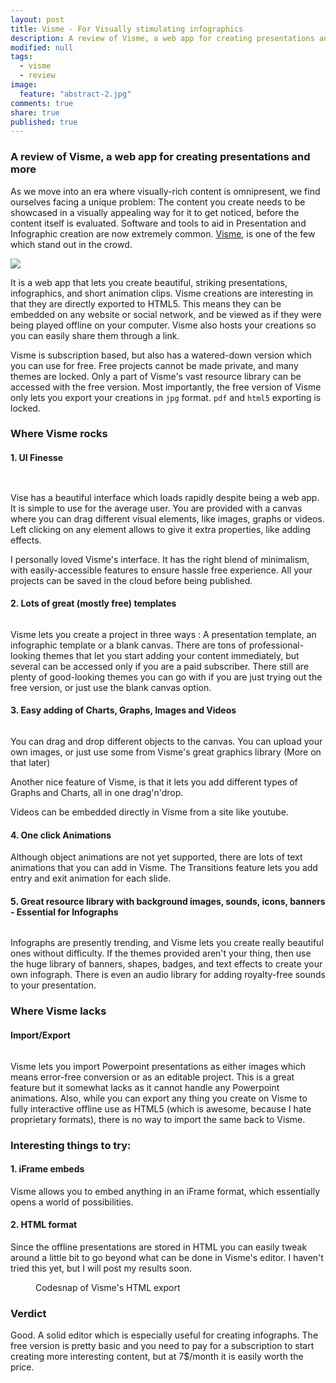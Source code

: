 ```yaml
---
layout: post
title: Visme - For Visually stimulating infographics
description: A review of Visme, a web app for creating presentations and more
modified: null
tags: 
  - visme
  - review
image: 
  feature: "abstract-2.jpg"
comments: true
share: true
published: true
---
```


### A review of Visme, a web app for creating presentations and more

As we move into an era where visually-rich content is omnipresent, we find ourselves facing a unique problem: The content you create needs to be showcased in a visually appealing way for it to get noticed, before the content itself is evaluated. Software and tools to aid in Presentation and Infographic creation are now extremely common. [Visme](http://visme.co), is one of the few which stand out in the crowd.

![](/images/2016-02-20-visme-review/visme-logo.jpg)

It is a web app that lets you create beautiful, striking presentations, infographics, and short animation clips. Visme creations are interesting in that they are directly exported to HTML5. This means they can be embedded on any website or social network, and be viewed as if they were being played offline on your computer. Visme also hosts your creations so you can easily share them through a link. 

Visme is subscription based, but also has a watered-down version which you can use for free. Free projects cannot be made private, and many themes are locked. Only a part of Visme's vast resource library can be accessed with the free version. Most importantly, the free version of Visme only lets you export your creations in `jpg` format. `pdf` and `html5` exporting is locked. 

### Where Visme rocks

#### 1. UI Finesse

<figure>  
	<a href="/images/2016-02-20-visme-review/visme-canvas.jpg">
       <img src="/images/2016-02-20-visme-review/visme-canvas.jpg" alt="">
    </a>
</figure>
<figure>
	<a href="/images/2016-02-20-visme-review/visme-settings.jpg">
        <img src="/images/2016-02-20-visme-review/visme-settings.jpg" alt="">
    </a>
</figure>              


Vise has a beautiful interface which loads rapidly despite being a web app. It is simple to use for the average user. You are provided with a canvas where you can drag different visual elements, like images, graphs or videos. Left clicking on any element allows to give it extra properties, like adding effects. 

I personally loved Visme's interface. It has the right blend of minimalism, with easily-accessible features to ensure hassle free experience. All your projects can be saved in the cloud before being published.


#### 2. Lots of great (mostly free) templates

<figure>  
    <a href="/images/2016-02-20-visme-review/visme-themes.jpg">
        <img src="/images/2016-02-20-visme-review/visme-themes.jpg" alt="">
    </a>
</figure>  

Visme lets you create a project in three ways : A presentation template, an infographic template or a blank canvas. There are tons of professional-looking themes that let you start adding your content immediately, but several can be accessed only if you are a paid subscriber. There still are plenty of good-looking themes you can go with if you are just trying out the free version, or just use the blank canvas option.

#### 3. Easy adding of Charts, Graphs, Images and Videos

<figure>  
    <a href="/images/2016-02-20-visme-review/visme-graph-engine.jpg">
        <img src="/images/2016-02-20-visme-review/visme-graph-engine.jpg" alt="">
    </a>
</figure> 

You can drag and drop different objects to the canvas. You can upload your own images, or just use some from Visme's great graphics library (More on that later)

Another nice feature of Visme, is that it lets you add different types of Graphs and Charts, all in one drag'n'drop.

Videos can be embedded directly in Visme from a site like youtube.

#### 4. One click Animations 

Although object animations are not yet supported, there are lots of text animations that you can add in Visme. The Transitions feature lets you add entry and exit animation for each slide. 

#### 5.  Great resource library with background images, sounds, icons, banners - Essential for Infographs

<figure>  
    <a href="/images/2016-02-20-visme-review/visme-library.gif">
        <img src="/images/2016-02-20-visme-review/visme-library.gif" alt="">
    </a>
</figure> 

Infographs are presently trending, and Visme lets you create really beautiful ones without difficulty. If the themes provided aren't your thing, then use the huge library of banners, shapes, badges, and text effects to create your own infograph. There is even an audio library for adding royalty-free sounds to your presentation.



### Where Visme lacks

#### Import/Export

<figure>  
    <a href="/images/2016-02-20-visme-review/visme-export.gif">
        <img src="/images/2016-02-20-visme-review/visme-export.gif" alt="">
    </a>
</figure> 

Visme lets you import Powerpoint presentations as either images which means error-free conversion or as an editable project. This is a great feature but it somewhat lacks as it cannot handle any Powerpoint animations. Also, while you can export any thing you create on Visme to fully interactive offline use as HTML5 (which is awesome, because I hate proprietary formats), there is no way to import the same back to Visme.

### Interesting things to try: 

#### 1. iFrame embeds 

Visme allows you to embed anything in an iFrame format, which essentially opens a world of possibilities.

#### 2. HTML format 

Since the offline presentations are stored in HTML you can easily tweak around a little bit to go beyond what can be done in Visme's editor. I haven't tried this yet, but I will post my results soon.

<figure>  
    <a href="/images/2016-02-20-visme-review/visme-code.png">
        <img src="/images/2016-02-20-visme-review/visme-code.png" alt="">
    </a>
    <figcaption> Codesnap of Visme's HTML export</figcaption>
</figure>  

### Verdict

Good. A solid editor which is especially useful for creating infographs. The free version is pretty basic and you need to pay for a subscription to start creating more interesting content, but at 7$/month it is easily worth the price.



